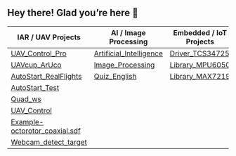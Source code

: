 ## Hey there! Glad you’re here 👋

| IAR / UAV Projects | AI / Image Processing | Embedded / IoT Projects | STM32 / IoT Projects | Fork |
|-------------------|---------------------|------------------------|--------------------|--------------------|
| [UAV_Control_Pro](https://github.com/thanhtnngoc/UAV_Control_Pro) | [Artificial_Intelligence](https://github.com/thanhtnngoc/AI_Artificial_Intelligence) | [Driver_TCS34725](https://github.com/thanhtnngoc/Project_Driver_TCS34725) | [IOT_Modbus_to_Stm32](https://github.com/thanhtnngoc/IOT_Modbus_with_Stm32) | [UAV_Tracking_Stanley](https://github.com/thanhtnngoc/UAV_Tracking_Stanley)|
| [UAVcup_ArUco](https://github.com/thanhtnngoc/UAVcup_ArUco) | [Image_Processing](https://github.com/thanhtnngoc/Image_Processing) | [Library_MPU6050](https://github.com/thanhtnngoc/Library_MPU6050) |[IOT_Uart_to_Stm32](https://github.com/thanhtnngoc/IOT_Uart_with_Stm32)|[Report Bosch](https://github.com/thanhtnngoc/RTR)|
| [AutoStart_RealFlights](https://github.com/thanhtnngoc/AutoStart_UAV_RealFlights) | [Quiz_English](https://github.com/thanhtnngoc/Quiz_English) |[Library_MAX7219](https://github.com/thanhtnngoc/Library_MAX7219)  |  |
| [AutoStart_Test](https://github.com/thanhtnngoc/AutoStart_Test) |  |  |  ||
| [Quad_ws](https://github.com/thanhtnngoc/Quad_Ws) |  |  |  ||
| [UAV_Control](https://github.com/thanhtnngoc/UAV_Control) |  |  |  ||
| [Example-octorotor_coaxial.sdf](https://github.com/thanhtnngoc/Example-octorotor_coaxial.sdf) |  |  |  ||
| [Webcam_detect_target](https://github.com/thanhtnngoc/Webcam_detect_target) |  |  |  ||
